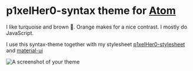 # p1xelHer0-syntax theme for [Atom](https://atom.io/)

I like turquoise and brown 🤔. Orange makes for a nice contrast. I mostly do JavaScript.

I use this syntax-theme together with my stylesheet [p1xelHer0-stylesheet](https://github.com/p1xelHer0/p1xelher0-atom-stylesheet) and [material-ui](https://github.com/atom-material/atom-material-ui)

![A screenshot of your theme](https://f.cloud.github.com/assets/69169/2289498/4c3cb0ec-a009-11e3-8dbd-077ee11741e5.gif)
